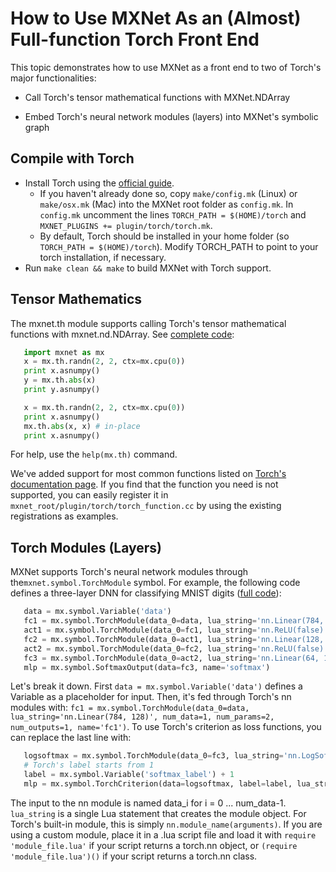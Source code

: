 # How to Use MXNet As an (Almost) Full-function Torch Front End

This topic demonstrates how to use MXNet as a front end to two of Torch's major functionalities:

* Call Torch's tensor mathematical functions with MXNet.NDArray 

* Embed Torch's neural network modules (layers) into MXNet's symbolic graph 
## Compile with Torch


* Install Torch using the [official guide](http://torch.ch/docs/getting-started.html).
	* If you haven't already done so, copy `make/config.mk` (Linux) or `make/osx.mk` (Mac) into the MXNet root folder as `config.mk`. In `config.mk` uncomment the lines `TORCH_PATH = $(HOME)/torch` and `MXNET_PLUGINS += plugin/torch/torch.mk`.
    * By default, Torch should be installed in your home folder (so `TORCH_PATH = $(HOME)/torch`). Modify TORCH_PATH to point to your torch installation, if necessary. 
* Run `make clean && make` to build MXNet with Torch support.

## Tensor Mathematics
The mxnet.th module supports calling Torch's tensor mathematical functions with mxnet.nd.NDArray. See [complete code](https://github.com/dmlc/mxnet/blob/master/example/torch/torch_function.py):

 ```Python
    import mxnet as mx
    x = mx.th.randn(2, 2, ctx=mx.cpu(0))
    print x.asnumpy()
    y = mx.th.abs(x)
    print y.asnumpy()

    x = mx.th.randn(2, 2, ctx=mx.cpu(0))
    print x.asnumpy()
    mx.th.abs(x, x) # in-place
    print x.asnumpy()
 ```
For help, use the `help(mx.th)` command. 

We've added support for most common functions listed on [Torch's documentation page](https://github.com/torch/torch7/blob/master/doc/maths.md). 
If you find that the function you need is not supported, you can easily register it in `mxnet_root/plugin/torch/torch_function.cc` by using the existing registrations as examples.

## Torch Modules (Layers)
MXNet supports Torch's neural network modules through  the`mxnet.symbol.TorchModule` symbol.
For example, the following code defines a three-layer DNN for classifying MNIST digits ([full code](https://github.com/dmlc/mxnet/blob/master/example/torch/torch_module.py)):

 ```Python
    data = mx.symbol.Variable('data')
    fc1 = mx.symbol.TorchModule(data_0=data, lua_string='nn.Linear(784, 128)', num_data=1, num_params=2, num_outputs=1, name='fc1')
    act1 = mx.symbol.TorchModule(data_0=fc1, lua_string='nn.ReLU(false)', num_data=1, num_params=0, num_outputs=1, name='relu1')
    fc2 = mx.symbol.TorchModule(data_0=act1, lua_string='nn.Linear(128, 64)', num_data=1, num_params=2, num_outputs=1, name='fc2')
    act2 = mx.symbol.TorchModule(data_0=fc2, lua_string='nn.ReLU(false)', num_data=1, num_params=0, num_outputs=1, name='relu2')
    fc3 = mx.symbol.TorchModule(data_0=act2, lua_string='nn.Linear(64, 10)', num_data=1, num_params=2, num_outputs=1, name='fc3')
    mlp = mx.symbol.SoftmaxOutput(data=fc3, name='softmax')
 ```
Let's break it down. First `data = mx.symbol.Variable('data')` defines a Variable as a placeholder for input.
Then, it's fed through Torch's nn modules with:
     `fc1 = mx.symbol.TorchModule(data_0=data, lua_string='nn.Linear(784, 128)', num_data=1, num_params=2, num_outputs=1, name='fc1')`.
To use Torch's criterion as loss functions, you can replace the last line with:
 ```Python
    logsoftmax = mx.symbol.TorchModule(data_0=fc3, lua_string='nn.LogSoftMax()', num_data=1, num_params=0, num_outputs=1, name='logsoftmax')
    # Torch's label starts from 1
    label = mx.symbol.Variable('softmax_label') + 1
    mlp = mx.symbol.TorchCriterion(data=logsoftmax, label=label, lua_string='nn.ClassNLLCriterion()', name='softmax')
 ```
The input to the nn module is named data_i for i = 0 ... num_data-1. `lua_string` is a single Lua statement that creates the module object.
For Torch's built-in module, this is simply `nn.module_name(arguments)`.
If you are using a custom module, place it in a .lua script file and load it with `require 'module_file.lua'` if your script returns a torch.nn object, or `(require 'module_file.lua')()` if your script returns a torch.nn class.

